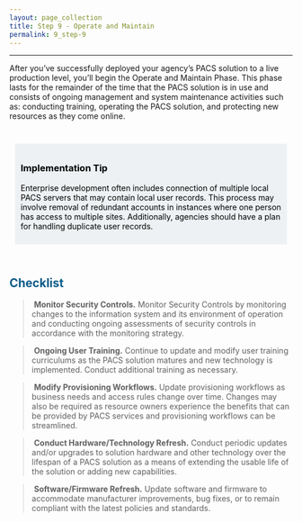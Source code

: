 ```yaml
---
layout: page_collection
title: Step 9 - Operate and Maintain
permalink: 9_step-9
---
```

<script>
$(function() {
  $( "#accordion" ).accordion({
    heightStyle: "content",
    collapsible: "true",
    active: "false"
  });
});
</script>

<script src="https://use.fontawesome.com/e20c671b68.js"></script>
-----------------------------------------------------------

After you’ve successfully deployed your agency’s PACS solution to a live production level, you’ll begin the Operate and Maintain Phase. This phase lasts for the remainder of the time that the PACS solution is in use and consists of ongoing management and system maintenance activities such as: conducting training, operating the PACS solution, and protecting new resources as they come online.

<br>

<div style="background-color: #edf1f3;color: black;margin: 10px;padding: 10px">

<h3><span>Implementation Tip</span></h3>
<p><span>Enterprise development often includes connection of multiple local PACS servers that may contain local user records. This process may involve removal of redundant accounts in instances where one person has access to multiple sites. Additionally, agencies  should have a plan for handling duplicate user records.</span></p>

</div>

<br>

## <span style="color: #0C5C89">**Checklist**</span>

> <i class="fa fa-check-square-o"></i> &nbsp;**Monitor Security Controls.** Monitor Security Controls by monitoring changes to the information system and its environment of operation and conducting ongoing assessments of security controls in accordance with the monitoring strategy.

> <i class="fa fa-check-square-o"></i> &nbsp;**Ongoing User Training.** Continue to update and modify user training curriculums as the PACS solution matures and new technology is implemented. Conduct additional training as necessary.

> <i class="fa fa-check-square-o"></i> &nbsp;**Modify Provisioning Workflows.** Update provisioning workflows as business needs and access rules change over time. Changes may also be required as resource owners experience the benefits that can be provided by PACS services and provisioning workflows can be streamlined.

> <i class="fa fa-check-square-o"></i> &nbsp;**Conduct Hardware/Technology Refresh.** Conduct periodic updates and/or upgrades to solution hardware and other technology over the lifespan of a PACS solution as a means of extending the usable life of the solution or adding new capabilities.

> <i class="fa fa-check-square-o"></i> &nbsp;**Software/Firmware Refresh.** Update software and firmware to accommodate manufacturer improvements, bug fixes, or to remain compliant with the latest policies and standards.
